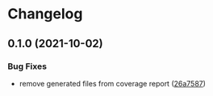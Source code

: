 # Changelog

## 0.1.0 (2021-10-02)


### Bug Fixes

* remove generated files from coverage report ([26a7587](https://www.github.com/V-ed/node-api-template/commit/26a75874e8f9a70962229562924be558a8d184fb))
